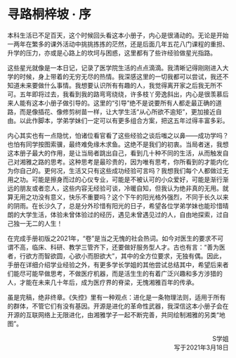 # 寻路桐梓坡 · 序

本科生活已不足百天，这个时候回头看这本小册子，内心是很涌动的。无论是开始一两年在繁多的课外活动中挑挑拣拣的茫然，还是后面几年五花八门课程的重担、升学的压力，亦或是心路上的坎坷与困惑，这里都有了些许经验做星光指路。

这些星光就像是一本日记，记录了医学院生活的点点滴滴。我清晰记得刚刚进入大学的时候，身上带着的无穷无尽的热情。我深感这里的一切我都可以尝试，我还不知道未来要做什么事情。我想要认识所有有趣的人，我觉得离开家之后我无所不可。五年即将过去，我看到我的路弯弯绕绕，许多枝丫旁逸斜出，内心是很羡慕后来人能有这本小册子做引导的。这里的“引导”绝不是说要所有人都走最正确的道路，而是像插花、像修剪树苗一样，让大学生活“从心所欲不逾矩”，更加接近自由。以此作脚本，学弟学妹们一定可以有更多组合方案，把这五年过得丰富多彩。

内心其实也有一点隐忧，怕诸位看官看了这些经验之谈后嗤之以鼻——成功学吗？也怕有同学按图索骥，最终难免缘木求鱼。这绝不是我们的初衷。当局者迷，我想这本册子最大的作用，是让当局者跳出自己，看到几十种不同的生活，从而触发自己对湘雅之路的思考。这种思考是最珍贵的，因为唯有思考，你所看到的才能内化为你自己的。更何况，生活又只有这些成功经验可言吗？我想我们每个人都做过无用之功。可能是擦身而过的心仪专业，可能是不被认可的小众爱好，可能是渐行渐远的朋友或者恋人，这些内容无经验可谈，冷暖自知，但我认为绝非真的无用。就算无用之功没有意义，快乐不重要吗？这个下午的阳光格外强烈，不同于长久以来的阴雨。在长沙久了，总是分外珍惜有阳光的日子，希望各位学弟学妹也能珍惜晴朗的大学生活，体验未曾体验过的经历，遇见未曾遇见过的人，自由地探索，过自己独一无二的人生！

在完成手册初版之2021年，“卷”是当之无愧的社会热词。如今对医生的要求不可谓不高，临床、科研、教学三管齐下，还要做好服务型人才。古也有言：“善为医者，行欲方而智欲圆，心欲小而胆欲大”，其中的全方位要求，无独有偶。因此，手册在详细介绍学业经验之外，有更多学长学姐的其他尝试总结其中，希望后来者们能尽可能早做思考，不做医疗机器，而是活生生的有着广泛兴趣和多方涉猎的人，才能在未来几十年后，成为医疗界的脊梁，无愧湘雅百年的传承。

虽是完稿，绝非终章。《失控》里有一种观点：进化是一条物理法则，适用于所有的群体，不管它们有没有基因。开源是进化的革命性武器，我深信这本小册子会在开源的互联网络上无限进化，由湘雅学子一起不断完善，共同绘制湘雅的另类“地图”。

<p align="right">S学姐<br/>写于2021年3月18日</p>